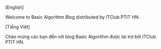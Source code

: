 [English]

Welcome to Basic Algorithm Blog distributed by ITClub PTIT HN.

[Tiếng Việt]

Chào mừng các bạn đến với blog Basic Algorithm được tài trợ bởi ITClub PTIT HN.
